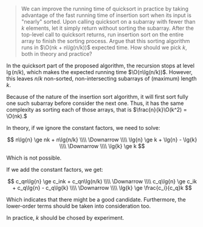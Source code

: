 > We can improve the running time of quicksort in practice by taking advantage
> of the fast running time of insertion sort when its input is "nearly" sorted.
> Upon calling quicksort on a subarray with fewer than $k$ elements, let it
> simply return without sorting the subarray. After the top-level call to
> quicksort returns, run insertion sort on the entire array to finish the
> sorting process. Argue that this sorting algorithm runs in $\O(nk + n\lg(n/k))$
> expected time. How should we pick $k$, both in theory and practice?

In the quicksort part of the proposed algorithm, the recursion stops at level
$\lg(n/k)$, which makes the expected running time $\O(n\lg(n/k))$. However,
this leaves $n/k$ non-sorted, non-intersecting subarrays of (maximum) length
$k$.

Because of the nature of the insertion sort algorithm, it will first sort fully
one such subarray before consider the next one. Thus, it has the same
complexity as sorting each of those arrays, that is $\frac{n}{k}\O(k^2) = \O(nk).$

In theory, if we ignore the constant factors, we need to solve:

$$ n\lg{n} \ge nk + n\lg{n/k} \\\\
   \Downarrow \\\\
   \lg{n} \ge k + \lg{n} - \lg{k} \\\\
   \Downarrow \\\\
   \lg{k} \ge k $$

Which is not possible.

If we add the constant factors, we get:

$$ c_qn\lg{n} \ge c_ink + c_qn\lg(n/k) \\\\
   \Downarrow \\\\
   c_q\lg{n} \ge c_ik + c_q\lg{n} - c_q\lg{k} \\\\
   \Downarrow \\\\
   \lg{k} \ge \frac{c_i}{c_q}k $$

Which indicates that there might be a good candidate. Furthermore, the
lower-order terms should be taken into consideration too.

In practice, $k$ should be chosed by experiment.
